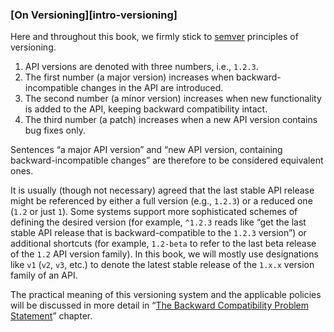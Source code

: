 ### [On Versioning][intro-versioning]

Here and throughout this book, we firmly stick to [semver](https://semver.org/) principles of versioning.

  1. API versions are denoted with three numbers, i.e., `1.2.3`.
  2. The first number (a major version) increases when backward-incompatible changes in the API are introduced.
  3. The second number (a minor version) increases when new functionality is added to the API, keeping backward compatibility intact.
  4. The third number (a patch) increases when a new API version contains bug fixes only.

Sentences “a major API version” and “new API version, containing backward-incompatible changes” are therefore to be considered equivalent ones.

It is usually (though not necessary) agreed that the last stable API release might be referenced by either a full version (e.g., `1.2.3`) or a reduced one (`1.2` or just `1`). Some systems support more sophisticated schemes of defining the desired version (for example, `^1.2.3` reads like “get the last stable API release that is backward-compatible to the `1.2.3` version”) or additional shortcuts (for example, `1.2-beta` to refer to the last beta release of the `1.2` API version family). In this book, we will mostly use designations like `v1` (`v2`, `v3`, etc.) to denote the latest stable release of the `1.x.x` version family of an API.

The practical meaning of this versioning system and the applicable policies will be discussed in more detail in “[The Backward Compatibility Problem Statement](#back-compat-statement)” chapter.

